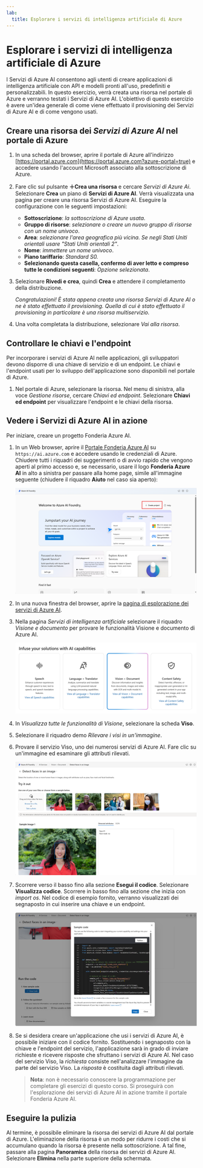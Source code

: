 ```yaml
---
lab:
  title: Esplorare i servizi di intelligenza artificiale di Azure
---
```


# Esplorare i servizi di intelligenza artificiale di Azure

I Servizi di Azure AI consentono agli utenti di creare applicazioni di intelligenza artificiale con API e modelli pronti all'uso, predefiniti e personalizzabili. In questo esercizio, verrà creata una risorsa nel portale di Azure e verranno testati i Servizi di Azure AI. L'obiettivo di questo esercizio è avere un'idea generale di come viene effettuato il provisioning dei Servizi di Azure AI e di come vengono usati.

## Creare una risorsa dei *Servizi di Azure AI* nel portale di Azure

1. In una scheda del browser, aprire il portale di Azure all'indirizzo [https://portal.azure.com](https://portal.azure.com?azure-portal=true) e accedere usando l'account Microsoft associato alla sottoscrizione di Azure.

1. Fare clic sul pulsante **&#65291;Crea una risorsa** e cercare *Servizi di Azure Ai*. Selezionare **Crea** un piano di **Servizi di Azure AI**. Verrà visualizzata una pagina per creare una risorsa Servizi di Azure AI. Eseguire la configurazione con le seguenti impostazioni:
    - **Sottoscrizione**: *la sottoscrizione di Azure usata*.
    - **Gruppo di risorse**: *selezionare o creare un nuovo gruppo di risorse con un nome univoco*.
    - **Area**: *selezionare l'area geografica più vicina. Se negli Stati Uniti orientali usare "Stati Uniti orientali 2"*.
    - **Nome**: *immettere un nome univoco*.
    - **Piano tariffario**: *Standard S0.*
    - **Selezionando questa casella, confermo di aver letto e compreso tutte le condizioni seguenti**: *Opzione selezionata*.

1. Selezionare **Rivedi e crea**, quindi **Crea** e attendere il completamento della distribuzione.

    *Congratulazioni! È stata appena creata una risorsa Servizi di Azure AI o ne è stato effettuato il provisioning. Quella di cui è stato effettuato il provisioning in particolare è una risorsa multiservizio.*

1. Una volta completata la distribuzione, selezionare *Vai alla risorsa*. 

## Controllare le chiavi e l'endpoint

Per incorporare i servizi di Azure AI nelle applicazioni, gli sviluppatori devono disporre di una chiave di servizio e di un endpoint. Le chiavi e l'endpoint usati per lo sviluppo dell'applicazione sono disponibili nel portale di Azure. 

1. Nel portale di Azure, selezionare la risorsa. Nel menu di sinistra, alla voce *Gestione risorse*, cercare *Chiavi ed endpoint*. Selezionare **Chiavi ed endpoint** per visualizzare l'endpoint e le chiavi della risorsa. 

## Vedere i Servizi di Azure AI in azione

Per iniziare, creare un progetto Fonderia Azure AI.

1. In un Web browser, aprire il [Portale Fonderia Azure AI](https://ai.azure.com) su `https://ai.azure.com` e accedere usando le credenziali di Azure. Chiudere tutti i riquadri dei suggerimenti o di avvio rapido che vengono aperti al primo accesso e, se necessario, usare il logo **Fonderia Azure AI** in alto a sinistra per passare alla home page, simile all'immagine seguente (chiudere il riquadro **Aiuto** nel caso sia aperto):

    ![Screenshot della home page di Fonderia Azure AI con l'opzione Crea un agente selezionata.](./media/azure-ai-foundry-home-page.png)
 
1. In una nuova finestra del browser, aprire la [pagina di esplorazione dei servizi di Azure AI](https://ai.azure.com/explore/aiservices).

1. Nella pagina *Servizi di intelligenza artificiale* selezionare il riquadro *Visione e documento* per provare le funzionalità Visione e documento di Azure AI.

    ![Screenshot del riquadro Visione e documento selezionato nella pagina Servizi di intelligenza artificiale.](./media/vision-document-tile.png)

1. In *Visualizza tutte le funzionalità di Visione*, selezionare la scheda **Viso**. 

1. Selezionare il riquadro demo *Rilevare i visi in un'immagine*. 

1. Provare il servizio Viso, uno dei numerosi servizi di Azure AI. Fare clic su un'immagine ed esaminare gli attributi rilevati. 

    ![Screenshot della demo di rilevamento del viso nel portale Fonderia Azure AI.](./media/detect-faces-demo.png)

1. Scorrere verso il basso fino alla sezione **Esegui il codice**. Selezionare **Visualizza codice**. Scorrere in basso fino alla sezione che inizia con *import os*. Nel codice di esempio fornito, verranno visualizzati dei segnaposto in cui inserire una chiave e un endpoint.

    ![Schermata della schermata di visualizzazione del codice con una visualizzazione dei segnaposto del codice per la chiave e l'endpoint.](./media/view-code-example.png) 

1. Se si desidera creare un'applicazione che usi i servizi di Azure AI, è possibile iniziare con il codice fornito. Sostituendo i segnaposto con la chiave e l'endpoint del servizio, l'applicazione sarà in grado di inviare richieste e ricevere risposte che sfruttano i servizi di Azure AI. Nel caso del servizio Viso, la *richiesta* consiste nell'analizzare l'immagine da parte del servizio Viso. La *risposta* è costituita dagli attributi rilevati. 

    >**Nota**: non è necessario conoscere la programmazione per completare gli esercizi di questo corso. Si proseguirà con l'esplorazione dei servizi di Azure AI in azione tramite il portale Fonderia Azure AI.  
 
## Eseguire la pulizia 

Al termine, è possibile eliminare la risorsa dei servizi di Azure AI dal portale di Azure. L'eliminazione della risorsa è un modo per ridurre i costi che si accumulano quando la risorsa è presente nella sottoscrizione. A tal fine, passare alla pagina **Panoramica** della risorsa dei servizi di Azure AI. Selezionare **Elimina** nella parte superiore della schermata.

